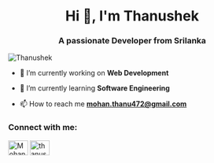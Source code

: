 <h1 align="center">Hi 👋, I'm Thanushek</h1>
<h3 align="center">A passionate Developer from Srilanka</h3>

<p align="left"> <img src="https://komarev.com/ghpvc/?username=Thanushek&label=Profile%20views&color=0e75b6&style=flat" alt="Thanushek" /> </p>

- 🔭 I’m currently working on **Web Development**

- 🌱 I’m currently learning **Software Engineering**

- 📫 How to reach me **mohan.thanu472@gmail.com**


<h3 align="left">Connect with me:</h3>
<p align="left">
<a href="https://www.linkedin.com/in/mohanaraj-thanushek" target="blank"><img align="center" src="https://raw.githubusercontent.com/rahuldkjain/github-profile-readme-generator/master/src/images/icons/Social/linked-in-alt.svg" alt="Mohanaraj-Thanushek" height="30" width="40" /></a>
<a href="https://www.instagram.com/thanushek_thanu/" target="blank"><img align="center" src="https://raw.githubusercontent.com/rahuldkjain/github-profile-readme-generator/master/src/images/icons/Social/instagram.svg" alt="thanushek_thanu" height="30" width="40" /></a>
</p>


